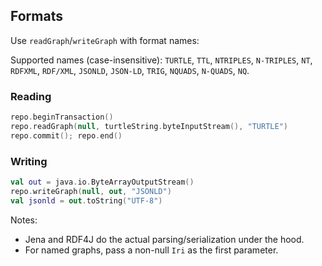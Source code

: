 ## Formats

Use `readGraph`/`writeGraph` with format names:

Supported names (case-insensitive): `TURTLE`, `TTL`, `NTRIPLES`, `N-TRIPLES`, `NT`, `RDFXML`, `RDF/XML`, `JSONLD`, `JSON-LD`, `TRIG`, `NQUADS`, `N-QUADS`, `NQ`.

### Reading
```kotlin
repo.beginTransaction()
repo.readGraph(null, turtleString.byteInputStream(), "TURTLE")
repo.commit(); repo.end()
```

### Writing
```kotlin
val out = java.io.ByteArrayOutputStream()
repo.writeGraph(null, out, "JSONLD")
val jsonld = out.toString("UTF-8")
```

Notes:
- Jena and RDF4J do the actual parsing/serialization under the hood.
- For named graphs, pass a non-null `Iri` as the first parameter.


